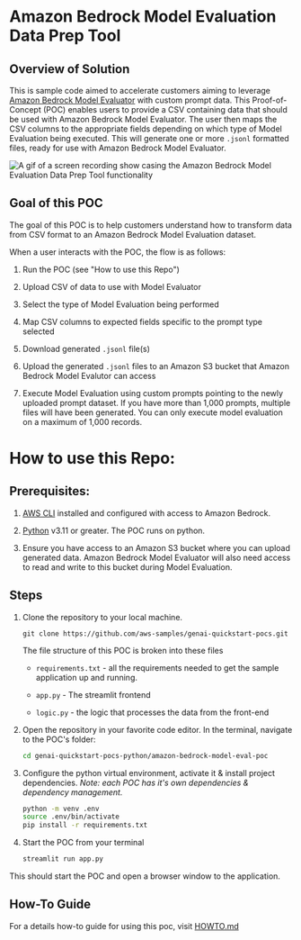 # Amazon Bedrock Model Evaluation Data Prep Tool

## Overview of Solution

This is sample code aimed to accelerate customers aiming to leverage [Amazon Bedrock Model Evaluator](https://docs.aws.amazon.com/bedrock/latest/userguide/model-evaluation.html) with custom prompt data. This Proof-of-Concept (POC) enables users to provide a CSV containing data that should be used with Amazon Bedrock Model Evaluator. The user then maps the CSV columns to the appropriate fields depending on which type of Model Evaluation being executed. This will generate one or more `.jsonl` formatted files, ready for use with Amazon Bedrock Model Evaluator.

![A gif of a screen recording show casing the Amazon Bedrock Model Evaluation Data Prep Tool functionality](images/demo.gif)


## Goal of this POC
The goal of this POC is to help customers understand how to transform data from CSV format to an Amazon Bedrock Model Evaluation dataset.


When a user interacts with the POC, the flow is as follows:

1. Run the POC (see &quot;How to use this Repo&quot;)

1. Upload CSV of data to use with Model Evaluator

1. Select the type of Model Evaluation being performed

1. Map CSV columns to expected fields specific to the prompt type selected

1. Download generated `.jsonl` file(s)

1. Upload the generated `.jsonl` files to an Amazon S3 bucket that Amazon Bedrock Model Evalutor can access

1. Execute Model Evaluation using custom prompts pointing to the newly uploaded prompt dataset. If you have more than 1,000 prompts, multiple files will have been generated. You can only execute model evaluation on a maximum of 1,000 records. 




# How to use this Repo:

## Prerequisites:

1. [AWS CLI](https://docs.aws.amazon.com/cli/latest/userguide/getting-started-install.html) installed and configured with access to Amazon Bedrock.

1. [Python](https://www.python.org/downloads/) v3.11 or greater. The POC runs on python. 


1. Ensure you have access to an Amazon S3 bucket where you can upload generated data. Amazon Bedrock Model Evaluator will also need access to read and write to this bucket during Model Evaluation. 


## Steps
1. Clone the repository to your local machine.

    ```
    git clone https://github.com/aws-samples/genai-quickstart-pocs.git
    ```
    
    The file structure of this POC is broken into these files
    
    * `requirements.txt` - all the requirements needed to get the sample application up and running.
    * `app.py` - The streamlit frontend
    
    
    * `logic.py` - the logic that processes the data from the front-end
    
    

1. Open the repository in your favorite code editor. In the terminal, navigate to the POC's folder:
    ```zsh
    cd genai-quickstart-pocs-python/amazon-bedrock-model-eval-poc
    ```

1. Configure the python virtual environment, activate it & install project dependencies. *Note: each POC has it's own dependencies & dependency management.*
    ```zsh
    python -m venv .env
    source .env/bin/activate
    pip install -r requirements.txt
    ```

1. Start the POC from your terminal
    ```zsh
    streamlit run app.py
    ```
This should start the POC and open a browser window to the application. 

## How-To Guide
For a details how-to guide for using this poc, visit [HOWTO.md](HOWTO.md)

